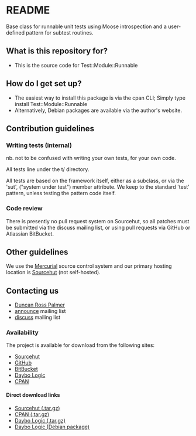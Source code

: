 # README #

Base class for runnable unit tests using Moose introspection
and a user-defined pattern for subtest routines.

## What is this repository for? ##

* This is the source code for Test::Module::Runnable

## How do I get set up? ##

* The easiest way to install this package is via the cpan CLI;
  Simply type install Test::Module::Runnable
* Alternatively, Debian packages are available via the author's website.

## Contribution guidelines ##

### Writing tests (internal) ###

nb. not to be confused with writing your own tests, for your own code.

All tests line under the t/ directory.

All tests are based on the framework itself, either as a subclass, or via the 'sut',
("system under test") member attribute.  We keep to the standard 'test' pattern,
unless testing the pattern code itself.

### Code review ###

There is presently no pull request system on Sourcehut, so all patches must be submitted
via the <a ref="https://lists.sr.ht/~m6kvm/libtest-module-runnable-perl-discuss">discuss</a> mailing list,
or using pull requests via GitHub or Atlassian BitBucket.

## Other guidelines ##

We use the [Mercurial](https://www.mercurial-scm.org/) source control system and our primary hosting location
is [Sourcehut](https://git.sr.ht/~m6kvm/libtest-module-runnable-perl) (not self-hosted).

## Contacting us ##

* [Duncan Ross Palmer](http://www.daybologic.co.uk/contact.php)
* [announce](https://lists.sr.ht/~m6kvm/libtest-module-runnable-perl-announce) mailing list
* [discuss](https://lists.sr.ht/~m6kvm/libtest-module-runnable-perl-discuss) mailing list

### Availability ###

The project is available for download from the following sites:
* [Sourcehut](https://git.sr.ht/~m6kvm/libtest-module-runnable-perl)
* [GitHub](https://github.com/daybologic/libtest-module-runnable-perl/pulls)
* [BitBucket](https://bitbucket.org/2E0EOL/libtest-module-runnable-perl/pull-requests/)
* [Daybo Logic](http://www.daybologic.co.uk/software.php?content=libtest-module-runnable-perl)
* [CPAN](https://metacpan.org/pod/Test::Module::Runnable)

#### Direct download links ####

* [Sourcehut (.tar.gz)](https://hg.sr.ht/~m6kvm/libtest-module-runnable-perl/archive/libtest-module-runnable-perl-0.4.2.tar.gz)
* [CPAN (.tar.gz)](https://cpan.metacpan.org/authors/id/D/DD/DDRP/Test-Module-Runnable-0.4.2.tar.gz)
* [Daybo Logic (.tar.gz)](http://downloads.daybologic.co.uk/libtest-module-runnable-perl-0.4.2.tar.gz)
* [Daybo Logic (Debian package)](http://downloads.daybologic.co.uk/libtest-module-runnable-perl_0.4.2_all.deb)
